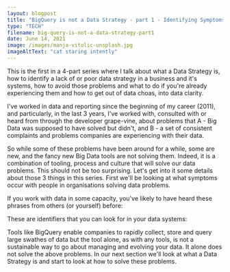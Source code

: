 ```yaml
---
layout: blogpost
title: "BigQuery is not a Data Strategy - part 1 - Identifying Symptoms"
type: "TECH"
filename: big-query-is-not-a-data-strategy-part1
date: June 14, 2021
image: /images/manja-vitolic-unsplash.jpg
imageAltText: "cat staring intently"
---
```


This is the first in a 4-part series where I talk about what a Data Strategy is, how to identify a lack of or poor data 
strategy in a business and it's systems, how to avoid those problems and what to do if you're already experiencing them 
and how to get out of data choas, into data clarity.

I've worked in data and reporting since the beginning of my career (2011), and particularly, in the last 3 years,
I've worked with, consulted with or heard from through the developer grape-vine, about problems that 
A - Big Data was supposed to have solved but didn't, and
B - a set of consistent complaints and problems companies are experiencing with their data. 

So while some of these problems have been around for a while, some are new, and the fancy new Big Data tools are not solving them.
Indeed, it is a combination of tooling, process and culture that will solve our data problems. This should not be too
surprising. Let's get into it some details about those 3 things in this series. First we'll be looking at what symptoms occur with 
people in organisations solving data problems.

If you work with data in some capacity, you've likely to have heard these phrases from others (or yourself) before:

These are identifiers that you can look for in your data systems:

Tools like BigQuery enable companies to rapidly collect, store and query large swathes of data but the tool alone, as with any tools,
is not a sustainable way to go about managing and evolving your data. It alone does not solve the above problems.
In our next section we'll look at what a Data Strategy is and start to look at how to solve these problems.

